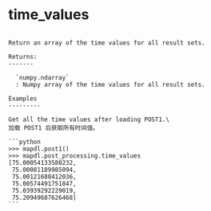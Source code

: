 # time_values

````{property} property PostProcessing.time_values: ndarray

Return an array of the time values for all result sets.

Returns:
-------

  `numpy.ndarray`
  : Numpy array of the time values for all result sets.

Examples
---------

Get all the time values after loading POST1.\
加载 POST1 后获取所有时间值。

```python
>>> mapdl.post1()
>>> mapdl.post_processing.time_values
[75.00054133588232,
 75.00081189985094,
 75.00121680412036,
 75.00574491751847,
 75.03939292229019,
 75.20949687626468]
```



````